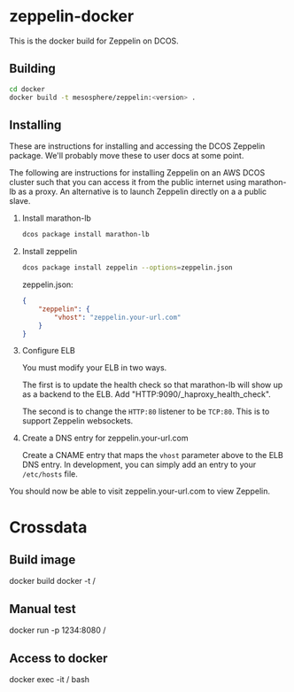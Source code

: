 # zeppelin-docker

This is the docker build for Zeppelin on DCOS.

## Building

```sh
cd docker
docker build -t mesosphere/zeppelin:<version> .
```

## Installing

These are instructions for installing and accessing the DCOS Zeppelin
package.  We'll probably move these to user docs at some point.

The following are instructions for installing Zeppelin on an AWS DCOS
cluster such that you can access it from the public internet using
marathon-lb as a proxy.  An alternative is to launch Zeppelin directly
on a a public slave.

1. Install marathon-lb

   ```sh
   dcos package install marathon-lb
   ```

2. Install zeppelin

   ```sh
   dcos package install zeppelin --options=zeppelin.json
   ```

   zeppelin.json:
   ```json
   {
       "zeppelin": {
           "vhost": "zeppelin.your-url.com"
       }
   }
   ```

3. Configure ELB

   You must modify your ELB in two ways.

   The first is to update the health check so that marathon-lb will show
   up as a backend to the ELB.  Add "HTTP:9090/_haproxy_health_check".

   The second is to change the `HTTP:80` listener to be `TCP:80`.  This is to
   support Zeppelin websockets.

4.  Create a DNS entry for zeppelin.your-url.com

    Create a CNAME entry that maps the `vhost` parameter above to the ELB
    DNS entry.  In development, you can simply add an entry to your
    `/etc/hosts` file.

You should now be able to visit zeppelin.your-url.com to view Zeppelin.

# Crossdata

## Build image

docker build docker -t /<ImageName/>

## Manual test

docker run -p 1234:8080 /<ImageName/>

## Access to docker

docker exec -it /<ContainerID/> bash
